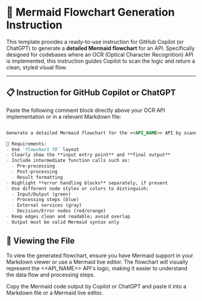 # 🧠 Mermaid Flowchart Generation Instruction

This template provides a ready-to-use instruction for GitHub Copilot (or ChatGPT) to generate a **detailed Mermaid flowchart** for an API. Specifically designed for codebases where an OCR (Optical Character Recognition) API is implemented, this instruction guides Copilot to scan the logic and return a clean, styled visual flow.

---

## 📋 Instruction for GitHub Copilot or ChatGPT

Paste the following comment block directly above your OCR API implementation or in a relevant Markdown file:

```md

Generate a detailed Mermaid flowchart for the <<API_NAME>> API by scanning the code and identifying the key functional calls involved in the input processing and output generation.

🎯 Requirements:
- Use `flowchart TD` layout
- Clearly show the **input entry point** and **final output**
- Include intermediate function calls such as:
  - Pre-processing
  - Post-processing
  - Result formatting
- Highlight **error handling blocks** separately, if present
- Use different node styles or colors to distinguish:
  - Input/Output (green)
  - Processing steps (blue)
  - External services (gray)
  - Decision/Error nodes (red/orange)
- Keep edges clean and readable; avoid overlap
- Output must be valid Mermaid syntax only

```

## 📝 Viewing the File
To view the generated flowchart, ensure you have Mermaid support in your Markdown viewer or use a Mermaid live editor. The flowchart will visually represent the <<API_NAME>> API's logic, making it easier to understand the data flow and processing steps.

Copy the Mermaid code output by Copilot or ChatGPT and paste it into a Markdown file or a Mermaid live editor.